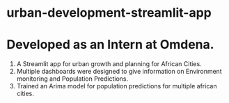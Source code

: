 # urban-development-streamlit-app
# Developed as an Intern at Omdena.
1. A Streamlit app for urban growth and planning for African Cities.
2. Multiple dashboards were designed to give information on Environment monitoring and Population Predictions.
3. Trained an Arima model for population predictions for multiple african cities.
